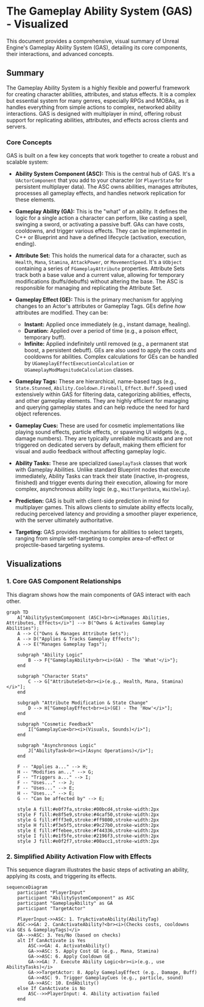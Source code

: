 # The Gameplay Ability System (GAS) - Visualized

This document provides a comprehensive, visual summary of Unreal Engine's Gameplay Ability System (GAS), detailing its core components, their interactions, and advanced concepts.

## Summary

The Gameplay Ability System is a highly flexible and powerful framework for creating character abilities, attributes, and status effects. It is a complex but essential system for many genres, especially RPGs and MOBAs, as it handles everything from simple actions to complex, networked ability interactions. GAS is designed with multiplayer in mind, offering robust support for replicating abilities, attributes, and effects across clients and servers.

### Core Concepts

GAS is built on a few key concepts that work together to create a robust and scalable system:

*   **Ability System Component (ASC):** This is the central hub of GAS. It's a `UActorComponent` that you add to your character (or `PlayerState` for persistent multiplayer data). The ASC owns abilities, manages attributes, processes all gameplay effects, and handles network replication for these elements.

*   **Gameplay Ability (GA):** This is the "what" of an ability. It defines the logic for a single action a character can perform, like casting a spell, swinging a sword, or activating a passive buff. GAs can have costs, cooldowns, and trigger various effects. They can be implemented in C++ or Blueprint and have a defined lifecycle (activation, execution, ending).

*   **Attribute Set:** This holds the numerical data for a character, such as `Health`, `Mana`, `Stamina`, `AttackPower`, or `MovementSpeed`. It's a `UObject` containing a series of `FGameplayAttribute` properties. Attribute Sets track both a base value and a current value, allowing for temporary modifications (buffs/debuffs) without altering the base. The ASC is responsible for managing and replicating the Attribute Set.

*   **Gameplay Effect (GE):** This is the primary mechanism for applying changes to an Actor's attributes or Gameplay Tags. GEs define *how* attributes are modified. They can be:
    *   **Instant:** Applied once immediately (e.g., instant damage, healing).
    *   **Duration:** Applied over a period of time (e.g., a poison effect, temporary buff).
    *   **Infinite:** Applied indefinitely until removed (e.g., a permanent stat boost, a persistent debuff).
    GEs are also used to apply the costs and cooldowns for abilities. Complex calculations for GEs can be handled by `UGameplayEffectExecutionCalculation` or `UGameplayModMagnitudeCalculation` classes.

*   **Gameplay Tags:** These are hierarchical, name-based tags (e.g., `State.Stunned`, `Ability.Cooldown.Fireball`, `Effect.Buff.Speed`) used extensively within GAS for filtering data, categorizing abilities, effects, and other gameplay elements. They are highly efficient for managing and querying gameplay states and can help reduce the need for hard object references.

*   **Gameplay Cues:** These are used for cosmetic implementations like playing sound effects, particle effects, or spawning UI widgets (e.g., damage numbers). They are typically unreliable multicasts and are not triggered on dedicated servers by default, making them efficient for visual and audio feedback without affecting gameplay logic.

*   **Ability Tasks:** These are specialized `GameplayTask` classes that work with Gameplay Abilities. Unlike standard Blueprint nodes that execute immediately, Ability Tasks can track their state (inactive, in-progress, finished) and trigger events during their execution, allowing for more complex, asynchronous ability logic (e.g., `WaitTargetData`, `WaitDelay`).

*   **Prediction:** GAS is built with client-side prediction in mind for multiplayer games. This allows clients to simulate ability effects locally, reducing perceived latency and providing a smoother player experience, with the server ultimately authoritative.

*   **Targeting:** GAS provides mechanisms for abilities to select targets, ranging from simple self-targeting to complex area-of-effect or projectile-based targeting systems.

## Visualizations

### 1. Core GAS Component Relationships

This diagram shows how the main components of GAS interact with each other.

```mermaid
graph TD
    A["AbilitySystemComponent (ASC)<br><i>Manages Abilities, Attributes, Effects</i>"] --> B("Owns & Activates Gameplay Abilities");
    A --> C("Owns & Manages Attribute Sets");
    A --> D("Applies & Tracks Gameplay Effects");
    A --> E("Manages Gameplay Tags");

    subgraph "Ability Logic"
        B --> F{"GameplayAbility<br><i>(GA) - The 'What'</i>"};
    end

    subgraph "Character Stats"
        C --> G["AttributeSet<br><i>(e.g., Health, Mana, Stamina)</i>"];
    end

    subgraph "Attribute Modification & State Change"
        D --> H["GameplayEffect<br><i>(GE) - The 'How'</i>"];
    end

    subgraph "Cosmetic Feedback"
        I["GameplayCue<br><i>(Visuals, Sounds)</i>"];
    end

    subgraph "Asynchronous Logic"
        J["AbilityTask<br><i>(Async Operations)</i>"];
    end

    F -- "Applies a..." --> H;
    H -- "Modifies an..." --> G;
    F -- "Triggers a..." --> I;
    F -- "Uses..." --> J;
    F -- "Uses..." --> E;
    H -- "Uses..." --> E;
    G -- "Can be affected by" --> E;

    style A fill:#e0f7fa,stroke:#00bcd4,stroke-width:2px
    style F fill:#e8f5e9,stroke:#4caf50,stroke-width:2px
    style G fill:#fff3e0,stroke:#ff9800,stroke-width:2px
    style H fill:#f3e5f5,stroke:#9c27b0,stroke-width:2px
    style E fill:#ffebee,stroke:#f44336,stroke-width:2px
    style I fill:#e1f5fe,stroke:#2196f3,stroke-width:2px
    style J fill:#e0f2f7,stroke:#00acc1,stroke-width:2px
```

### 2. Simplified Ability Activation Flow with Effects

This sequence diagram illustrates the basic steps of activating an ability, applying its costs, and triggering its effects.

```mermaid
sequenceDiagram
    participant "PlayerInput"
    participant "AbilitySystemComponent" as ASC
    participant "GameplayAbility" as GA
    participant "TargetActor"

    PlayerInput->>ASC: 1. TryActivateAbility(AbilityTag)
    ASC->>GA: 2. CanActivateAbility?<br><i>(Checks costs, cooldowns via GEs & GameplayTags)</i>
    GA-->>ASC: 3. Yes/No (based on checks)
    alt If CanActivate is Yes
        ASC->>GA: 4. ActivateAbility()
        GA->>ASC: 5. Apply Cost GE (e.g., Mana, Stamina)
        GA->>ASC: 6. Apply Cooldown GE
        GA->>GA: 7. Execute Ability Logic<br><i>(e.g., use AbilityTasks)</i>
        GA->>TargetActor: 8. Apply GameplayEffect (e.g., Damage, Buff)
        GA->>ASC: 9. Trigger GameplayCues (e.g., particle, sound)
        GA->>ASC: 10. EndAbility()
    else If CanActivate is No
        ASC-->>PlayerInput: 4. Ability activation failed
    end
```